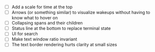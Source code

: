 - [ ] Add a scale for time at the top
- [ ] Arrows (or something similar) to visualize wakeups without having to know what to hover on
- [ ] Collapsing spans and their children
- [ ] Status line at the bottom to replace terminal state
- [ ] UI for search
- [ ] Make text window ratio invariant
- [ ] The text border rendering hurts clarity at small sizes

